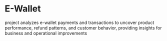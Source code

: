 # E-Wallet
project analyzes e-wallet payments and transactions to uncover product performance, refund patterns, and customer behavior, providing insights for business and operational improvements
